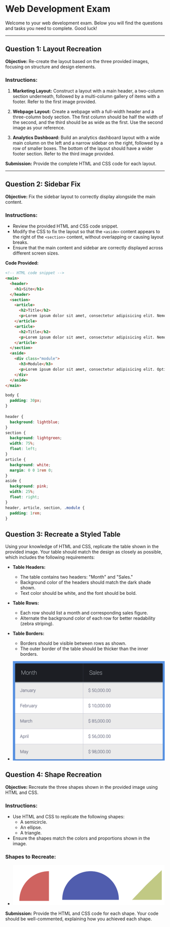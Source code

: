 # Web Development Exam

Welcome to your web development exam. Below you will find the questions and tasks you need to complete. Good luck!

---

## Question 1: Layout Recreation

**Objective:** Re-create the layout based on the three provided images, focusing on structure and design elements.

### Instructions:

1. **Marketing Layout:** Construct a layout with a main header, a two-column section underneath, followed by a multi-column gallery of items with a footer. Refer to the first image provided.


2. **Webpage Layout:** Create a webpage with a full-width header and a three-column body section. The first column should be half the width of the second, and the third should be as wide as the first. Use the second image as your reference.

3. **Analytics Dashboard:** Build an analytics dashboard layout with a wide main column on the left and a narrow sidebar on the right, followed by a row of smaller boxes. The bottom of the layout should have a wider footer section. Refer to the third image provided.

**Submission:** Provide the complete HTML and CSS code for each layout.

---

## Question 2: Sidebar Fix

**Objective:** Fix the sidebar layout to correctly display alongside the main content.

### Instructions:

- Review the provided HTML and CSS code snippet.
- Modify the CSS to fix the layout so that the `<aside>` content appears to the right of the `<section>` content, without overlapping or causing layout breaks.
- Ensure that the main content and sidebar are correctly displayed across different screen sizes.

**Code Provided:**

```html
<!-- HTML code snippet -->
<main>
  <header>
    <h1>Site</h1>
  </header>
  <section>
    <article>
      <h2>Title</h2>
      <p>Lorem ipsum dolor sit amet, consectetur adipisicing elit. Nemo molestias ex officia eligendi reiciendis fuga magnam? Ullam ut ab doloremque accusamus iusto aliquam facilis sapiente!</p>
    </article>
    <article>
      <h2>Title</h2>
      <p>Lorem ipsum dolor sit amet, consectetur adipisicing elit. Nemo molestias ex officia eligendi reiciendis fuga magnam? Ullam ut ab doloremque accusamus iusto aliquam facilis sapiente!</p>
    </article>
  </section>
  <aside>
    <div class="module">
      <h3>Module</h3>
      <p>Lorem ipsum dolor sit amet, consectetur adipisicing elit. Optio rem ab delectus fugit repellendus perspiciatis dolor consequuntur tenetur voluptatem a vitae odit aspernatur? Voluptas quisquam corporis nostrum aspernatur aliquid harum saepe ab pariatur veniam iste ipsam alias nemo voluptatibus doloribus.</p>
    </div>
  </aside>
</main>
```

```css
body {
  padding: 30px;
}

header {
  background: lightblue;
}
section {
  background: lightgreen;
  width: 75%;
  float: left;
}
article {
  background: white;
  margin: 0 0 1rem 0;
}
aside {
  background: pink;
  width: 25%;
  float: right;
}
header, article, section, .module {
  padding: 1rem;
}
```

## Question 3: Recreate a Styled Table

Using your knowledge of HTML and CSS, replicate the table shown in the provided image. Your table should match the design as closely as possible, which includes the following requirements:

- **Table Headers:**
  - The table contains two headers: "Month" and "Sales."
  - Background color of the headers should match the dark shade shown.
  - Text color should be white, and the font should be bold.

- **Table Rows:**
  - Each row should list a month and corresponding sales figure.
  - Alternate the background color of each row for better readability (zebra striping).

- **Table Borders:**
  - Borders should be visible between rows as shown.
  - The outer border of the table should be thicker than the inner borders.

- ![Question 3](./data-table.png)

## Question 4: Shape Recreation

**Objective:** Recreate the three shapes shown in the provided image using HTML and CSS.

### Instructions:

- Use HTML and CSS to replicate the following shapes:
  - A semicircle.
  - An ellipse.
  - A triangle.
- Ensure the shapes match the colors and proportions shown in the image.

### Shapes to Recreate:
- ![Question 4](./question4.png)


**Submission:**
Provide the HTML and CSS code for each shape. Your code should be well-commented, explaining how you achieved each shape.


